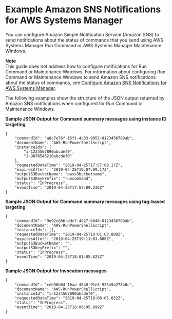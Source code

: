 # Example Amazon SNS Notifications for AWS Systems Manager<a name="monitoring-sns-examples"></a>

You can configure Amazon Simple Notification Service \(Amazon SNS\) to send notifications about the status of commands that you send using AWS Systems Manager Run Command or AWS Systems Manager Maintenance Windows\.

**Note**  
This guide does not address how to configure notifications for Run Command or Maintenance Windows\. For information about configuring Run Command or Maintenance Windows to send Amazon SNS notifications about the status of commands, see [Configure Amazon SNS Notifications for AWS Systems Manager](monitoring-sns-notifications.md#monitoring-sns-configure)\. 

The following examples show the structure of the JSON output returned by Amazon SNS notifications when configured for Run Command or Maintenance Windows\.

**Sample JSON Output for Command summary messages using instance ID targeting**

```
{
    "commandId": "a8c7e76f-15f1-4c33-9052-0123456789ab",
    "documentName": "AWS-RunPowerShellScript",
    "instanceIds": [
        "i-1234567890abcdef0",
        "i-9876543210abcdef0"
    ],
    "requestedDateTime": "2019-04-25T17:57:09.17Z",
    "expiresAfter": "2019-04-25T19:07:09.17Z",
    "outputS3BucketName": "awss3bucketname",
    "outputS3KeyPrefix": "runcommand",
    "status": "InProgress",
    "eventTime": "2019-04-25T17:57:09.236Z"
}
```

**Sample JSON Output for Command summary messages using tag\-based targeting**

```
{
    "commandId": "9e92c686-ddc7-4827-b040-0123456789ab",
    "documentName": "AWS-RunPowerShellScript",
    "instanceIds": [],
    "requestedDateTime": "2019-04-25T18:01:03.888Z",
    "expiresAfter": "2019-04-25T19:11:03.888Z",
    "outputS3BucketName": "",
    "outputS3KeyPrefix": "",
    "status": "InProgress",
    "eventTime": "2019-04-25T18:01:05.825Z"
}
```

**Sample JSON Output for Invocation messages**

```
{
    "commandId": "ceb96b84-16aa-4540-91e3-925a9a278b8c",
    "documentName": "AWS-RunPowerShellScript",
    "instanceId": "i-1234567890abcdef0",
    "requestedDateTime": "2019-04-25T18:06:05.032Z",
    "status": "InProgress",
    "eventTime": "2019-04-25T18:06:05.099Z"
}
```